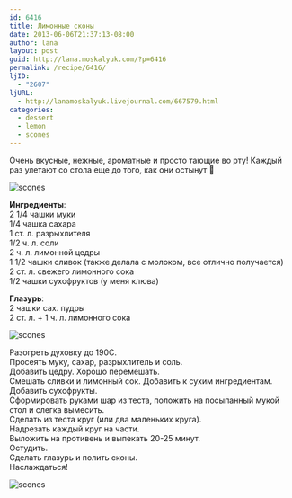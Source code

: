 ```yaml
---
id: 6416
title: Лимонные сконы
date: 2013-06-06T21:37:13-08:00
author: lana
layout: post
guid: http://lana.moskalyuk.com/?p=6416
permalink: /recipe/6416/
ljID:
  - "2607"
ljURL:
  - http://lanamoskalyuk.livejournal.com/667579.html
categories:
  - dessert
  - lemon
  - scones
---
```

Очень вкусные, нежные, ароматные и просто тающие во рту! Каждый раз улетают со стола еще до того, как они остынут 🙂

![scones](http://farm9.staticflickr.com/8523/8676436972_d58958480d_c.jpg) 

**Ингредиенты**:  
2 1/4 чашки муки  
1/4 чашка сахара  
1 ст. л. разрыхлителя  
1/2 ч. л. соли  
2 ч. л. лимонной цедры  
1 1/2 чашки сливок (также делала с молоком, все отлично получается)  
2 ст. л. свежего лимонного сока  
1/2 чашки сухофруктов (у меня клюва)

**Глазурь**:  
2 чашки сах. пудры  
2 ст. л. + 1 ч. л. лимонного сока

![scones](http://farm9.staticflickr.com/8123/8676431498_00970b4ab0_c.jpg) 

Разогреть духовку до 190С.  
Просеять муку, сахар, разрыхлитель и соль.  
Добавить цедру. Хорошо перемешать.  
Смешать сливки и лимонный сок. Добавить к сухим ингредиентам.  
Добавить сухофрукты.  
Сформировать руками шар из теста, положить на посыпанный мукой стол и слегка вымесить.  
Сделать из теста круг (или два маленьких круга).  
Надрезать каждый круг на части.  
Выложить на противень и выпекать 20-25 минут.  
Остудить.  
Сделать глазурь и полить сконы.  
Наслаждаться!

![scones](http://farm9.staticflickr.com/8118/8675321317_281fbc917f_c.jpg)